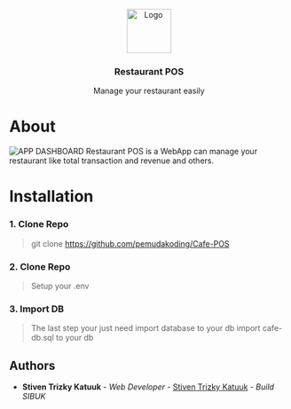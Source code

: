<p align="center">
  <a href="https://github.com/pemudakoding/sibuk">
    <img src="https://i.imgur.com/w2w5lIP.png" alt="Logo" width="80" height="80">
  </a>
 <h3 align="center">Restaurant POS</h3>
  <p align="center">Manage your restaurant easily</p>
 
# About


![APP DASHBOARD](https://i.imgur.com/Viskfy3.png)
Restaurant POS is a WebApp can manage your restaurant like total transaction and revenue and others.

# Installation
### 1. Clone Repo
> git clone https://github.com/pemudakoding/Cafe-POS
### 2. Clone Repo
> Setup your .env
### 3. Import DB
> The last step your just need import database to your db import cafe-db.sql to your db
> 
## Authors

* **Stiven Trizky Katuuk** - *Web Developer* - [Stiven Trizky Katuuk](https://github.com/pemudakoding/) - *Build SIBUK*
